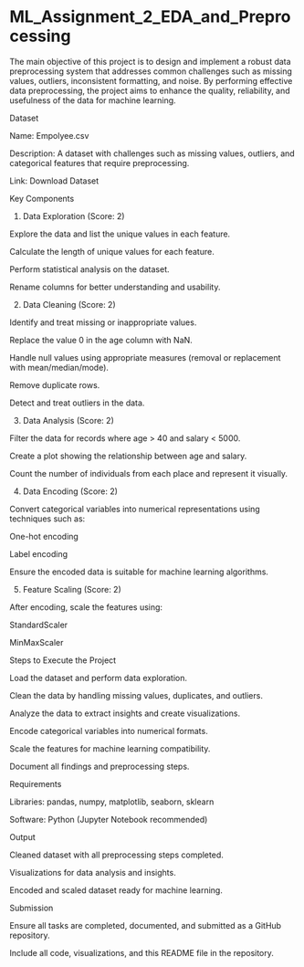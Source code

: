# ML_Assignment_2_EDA_and_Preprocessing
The main objective of this project is to design and implement a robust data preprocessing system that addresses common challenges such as missing values, outliers, inconsistent formatting, and noise. By performing effective data preprocessing, the project aims to enhance the quality, reliability, and usefulness of the data for machine learning.

Dataset

Name: Empolyee.csv

Description: A dataset with challenges such as missing values, outliers, and categorical features that require preprocessing.

Link: Download Dataset

Key Components

1. Data Exploration (Score: 2)

Explore the data and list the unique values in each feature.

Calculate the length of unique values for each feature.

Perform statistical analysis on the dataset.

Rename columns for better understanding and usability.

2. Data Cleaning (Score: 2)

Identify and treat missing or inappropriate values.

Replace the value 0 in the age column with NaN.

Handle null values using appropriate measures (removal or replacement with mean/median/mode).

Remove duplicate rows.

Detect and treat outliers in the data.

3. Data Analysis (Score: 2)

Filter the data for records where age > 40 and salary < 5000.

Create a plot showing the relationship between age and salary.

Count the number of individuals from each place and represent it visually.

4. Data Encoding (Score: 2)

Convert categorical variables into numerical representations using techniques such as:

One-hot encoding

Label encoding

Ensure the encoded data is suitable for machine learning algorithms.

5. Feature Scaling (Score: 2)

After encoding, scale the features using:

StandardScaler

MinMaxScaler

Steps to Execute the Project

Load the dataset and perform data exploration.

Clean the data by handling missing values, duplicates, and outliers.

Analyze the data to extract insights and create visualizations.

Encode categorical variables into numerical formats.

Scale the features for machine learning compatibility.

Document all findings and preprocessing steps.

Requirements

Libraries: pandas, numpy, matplotlib, seaborn, sklearn

Software: Python (Jupyter Notebook recommended)

Output

Cleaned dataset with all preprocessing steps completed.

Visualizations for data analysis and insights.

Encoded and scaled dataset ready for machine learning.

Submission

Ensure all tasks are completed, documented, and submitted as a GitHub repository.

Include all code, visualizations, and this README file in the repository.
